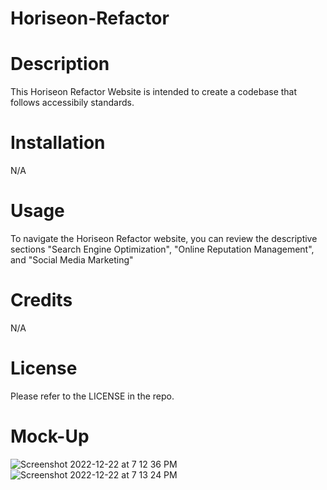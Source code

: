 # Horiseon-Refactor

<h1>Description</h1>

<p>This Horiseon Refactor Website is intended to create a codebase that follows accessibily standards.</p>

<h1>Installation</h1>

<p>N/A</p>

<h1>Usage</h1>

<p>To navigate the Horiseon Refactor website, you can review the descriptive sections "Search Engine Optimization", "Online Reputation Management", and "Social Media Marketing"</p>

<h1>Credits</h1>

<p>N/A</p>

<h1>License</h1>

<p>Please refer to the LICENSE in the repo.</p>

<h1>Mock-Up</h1>

![Screenshot 2022-12-22 at 7 12 36 PM](https://user-images.githubusercontent.com/118307685/209247401-f20e344b-89a2-4719-87eb-b40c9fb54bc1.png)
![Screenshot 2022-12-22 at 7 13 24 PM](https://user-images.githubusercontent.com/118307685/209247419-8c39c392-e37d-4fcd-b5ed-db721c6633a5.png)
